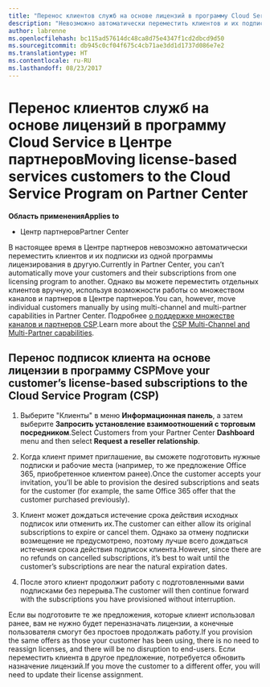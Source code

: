 ```yaml
---
title: "Перенос клиентов служб на основе лицензий в программу Cloud Service в Центре партнеров | Центр партнеров"
description: "Невозможно автоматически переместить клиентов и их подписки в Центр партнеров, но их можно перенести вручную."
author: labrenne
ms.openlocfilehash: bc115ad57614dc48ca8d75e4347f1cd2dbcd9d50
ms.sourcegitcommit: db945c0cf04f675c4cb71ae3dd1d1737d086e7e2
ms.translationtype: HT
ms.contentlocale: ru-RU
ms.lasthandoff: 08/23/2017
---
```

# <a name="moving-license-based-services-customers-to-the-cloud-service-program-on-partner-center"></a><span data-ttu-id="67d44-103">Перенос клиентов служб на основе лицензий в программу Cloud Service в Центре партнеров</span><span class="sxs-lookup"><span data-stu-id="67d44-103">Moving license-based services customers to the Cloud Service Program on Partner Center</span></span>

**<span data-ttu-id="67d44-104">Область применения</span><span class="sxs-lookup"><span data-stu-id="67d44-104">Applies to</span></span>**

-  <span data-ttu-id="67d44-105">Центр партнеров</span><span class="sxs-lookup"><span data-stu-id="67d44-105">Partner Center</span></span>

<span data-ttu-id="67d44-106">В настоящее время в Центре партнеров невозможно автоматически переместить клиентов и их подписки из одной программы лицензирования в другую.</span><span class="sxs-lookup"><span data-stu-id="67d44-106">Currently in Partner Center, you can’t automatically move your customers and their subscriptions from one licensing program to another.</span></span> <span data-ttu-id="67d44-107">Однако вы можете переместить отдельных клиентов вручную, используя возможности работы со множеством каналов и партнеров в Центре партнеров.</span><span class="sxs-lookup"><span data-stu-id="67d44-107">You can, however, move individual customers manually by using multi-channel and multi-partner capabilities in Partner Center.</span></span> <span data-ttu-id="67d44-108">Подробнее [о поддержке множестве каналов и партнеров CSP](https://microsoft.sharepoint.com/sites/infopedia/pages/layouts/KCDoc.aspx?k=G03KC-1-5871).</span><span class="sxs-lookup"><span data-stu-id="67d44-108">Learn more about the [CSP Multi-Channel and Multi-Partner capabilities](https://microsoft.sharepoint.com/sites/infopedia/pages/layouts/KCDoc.aspx?k=G03KC-1-5871).</span></span> 

## <a name="move-your-customers-license-based-subscriptions-to-the-cloud-service-program-csp"></a><span data-ttu-id="67d44-109">Перенос подписок клиента на основе лицензии в программу CSP</span><span class="sxs-lookup"><span data-stu-id="67d44-109">Move your customer’s license-based subscriptions to the Cloud Service Program (CSP)</span></span>

1. <span data-ttu-id="67d44-110">Выберите "Клиенты" в меню **Информационная панель**, а затем выберите **Запросить установление взаимоотношений с торговым посредником**.</span><span class="sxs-lookup"><span data-stu-id="67d44-110">Select Customers from your Partner Center **Dashboard** menu and then select **Request a reseller relationship**.</span></span>

2. <span data-ttu-id="67d44-111">Когда клиент примет приглашение, вы сможете подготовить нужные подписки и рабочие места (например, то же предложение Office 365, приобретенное клиентом ранее).</span><span class="sxs-lookup"><span data-stu-id="67d44-111">Once the customer accepts your invitation, you’ll be able to  provision the desired subscriptions and seats for the customer (for example, the same Office 365 offer that the customer purchased previously).</span></span> 

3. <span data-ttu-id="67d44-112">Клиент может дождаться истечение срока действия исходных подписок или отменить их.</span><span class="sxs-lookup"><span data-stu-id="67d44-112">The customer can either allow its original subscriptions to expire or cancel them.</span></span> <span data-ttu-id="67d44-113">Однако за отмену подписки возмещение не предусмотрено, поэтому лучше всего дождаться истечения срока действия подписок клиента.</span><span class="sxs-lookup"><span data-stu-id="67d44-113">However, since there are no refunds on cancelled subscriptions, it’s best to wait until the customer’s subscriptions are near the natural expiration dates.</span></span>

4. <span data-ttu-id="67d44-114">После этого клиент продолжит работу с подготовленными вами подписками без перерыва.</span><span class="sxs-lookup"><span data-stu-id="67d44-114">The customer will then continue forward with the subscriptions you have provisioned without interruption.</span></span>

<span data-ttu-id="67d44-115">Если вы подготовите те же предложения, которые клиент использовал ранее, вам не нужно будет переназначать лицензии, а конечные пользователя смогут без простоев продолжать работу.</span><span class="sxs-lookup"><span data-stu-id="67d44-115">If you provision the same offers as those your customer has been using, there is no need to reassign licenses, and there will be no disruption to end-users.</span></span> <span data-ttu-id="67d44-116">Если переместить клиента в другое предложение, потребуется обновить назначение лицензий.</span><span class="sxs-lookup"><span data-stu-id="67d44-116">If you move the customer to a different offer, you will need to update their license assignment.</span></span>


